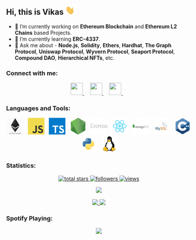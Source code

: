 ## Hi, this is Vikas <img src="https://raw.githubusercontent.com/ABSphreak/ABSphreak/master/gifs/Hi.gif" width="25px" height="25px"/>
- 🔭 I’m currently working on **Ethereum Blockchain** and **Ethereum L2 Chains** based Projects.
- 🌱 I’m currently learning **ERC-4337**.
- 💬 Ask me about - **Node.js**, **Solidity**, **Ethers**, **Hardhat**, **The Graph Protocol**, **Uniswap Protocol**, **Wyvern Protocol**, **Seaport Protocol**, **Compound DAO**, **Hierarchical NFTs**, etc.

### Connect with me:
<p align="center">
  <a href="mailto:mail.ervikassingh@gmail.com">
    <img height="33" width="33" src="https://unpkg.com/simple-icons@v6/icons/gmail.svg" />
  </a> &nbsp; &nbsp;
  <a href="https://www.linkedin.com/in/ervikassingh/">
    <img height="33" width="33" src="https://unpkg.com/simple-icons@v6/icons/linkedin.svg" />
  </a> &nbsp; &nbsp;
  <a href="https://www.instagram.com/_wiekee_/">
    <img height="33" width="33" src="https://unpkg.com/simple-icons@v6/icons/instagram.svg" />
  </a> &nbsp; &nbsp;
</p>

### Languages and Tools:
<p align="center">
<img height="45" width="45" src="https://raw.githubusercontent.com/github/explore/80688e429a7d4ef2fca1e82350fe8e3517d3494d/topics/ethereum/ethereum.png" /> &nbsp;
<img height="45" width="45" src="https://raw.githubusercontent.com/github/explore/80688e429a7d4ef2fca1e82350fe8e3517d3494d/topics/javascript/javascript.png" /> &nbsp;
<img height="45" width="45" src="https://raw.githubusercontent.com/github/explore/80688e429a7d4ef2fca1e82350fe8e3517d3494d/topics/typescript/typescript.png" /> &nbsp;
<img height="45" width="45" src="https://raw.githubusercontent.com/github/explore/80688e429a7d4ef2fca1e82350fe8e3517d3494d/topics/nodejs/nodejs.png" /> &nbsp;
<img height="45" width="45" src="https://raw.githubusercontent.com/github/explore/80688e429a7d4ef2fca1e82350fe8e3517d3494d/topics/express/express.png" /> &nbsp;
<img height="45" width="45" src="https://raw.githubusercontent.com/github/explore/80688e429a7d4ef2fca1e82350fe8e3517d3494d/topics/react/react.png" /> &nbsp;
<img height="45" width="45" src="https://raw.githubusercontent.com/github/explore/80688e429a7d4ef2fca1e82350fe8e3517d3494d/topics/mongodb/mongodb.png" /> &nbsp;
<img height="45" width="45" src="https://raw.githubusercontent.com/github/explore/80688e429a7d4ef2fca1e82350fe8e3517d3494d/topics/mysql/mysql.png" /> &nbsp;
<img height="45" width="45" src="https://raw.githubusercontent.com/github/explore/80688e429a7d4ef2fca1e82350fe8e3517d3494d/topics/cpp/cpp.png" /> &nbsp;
<img height="45" width="45" src="https://raw.githubusercontent.com/github/explore/80688e429a7d4ef2fca1e82350fe8e3517d3494d/topics/python/python.png" /> &nbsp;
<img height="45" width="45" src="https://raw.githubusercontent.com/github/explore/80688e429a7d4ef2fca1e82350fe8e3517d3494d/topics/linux/linux.png" /> &nbsp;
</p>

### Statistics:
<p align="center">
  <a href="https://github.com/ervikassingh?tab=repositories&sort=stargazers">
      <img alt="total stars" title="Total stars on GitHub" src="https://custom-icon-badges.herokuapp.com/badge/dynamic/json?logo=star&color=55960c&labelColor=488207&label=Stars&style=for-the-badge&query=%24.stars&url=https://api.github-star-counter.workers.dev/user/ervikassingh"/>
  </a>
  <a href="https://github.com/ervikassingh?tab=followers">
      <img alt="followers" title="Follow me on Github" src="https://custom-icon-badges.herokuapp.com/github/followers/ervikassingh?color=236ad3&labelColor=1155ba&style=for-the-badge&logo=person-add&label=Follow&logoColor=white"/>
  </a>
  <a href="https://github.com/ervikassingh">
      <img alt="views" title="GitHub profile views" src="https://shields-io-visitor-counter.herokuapp.com/badge?page=ervikassingh&style=for-the-badge"/>
  </a>
</p>

<p align="center">
  <a href="https://github-readme-stats.vercel.app/api/top-langs/?username=ervikassingh&layout=compact&theme=yeblu&hide_border=true&hide=jupyter%20notebook">
    <img width="500" src="https://github-readme-stats.vercel.app/api/top-langs/?username=ervikassingh&layout=compact&theme=yeblu&hide_border=true&hide=jupyter%20notebook" />
  </a>
</p>

<p align="center">
  <a href="https://github-readme-streak-stats.herokuapp.com/?user=ervikassingh&theme=yeblu&hide_border=true">
      <img width="500" src="https://github-readme-streak-stats.herokuapp.com/?user=ervikassingh&theme=yeblu&hide_border=true"/>
  </a>
  <a href="https://github-readme-stats.vercel.app/api?username=ervikassingh&count_private=true&show_icons=true&theme=yeblu&hide_border=true">
      <img width="500" src="https://github-readme-stats.vercel.app/api?username=ervikassingh&count_private=true&show_icons=true&theme=yeblu&hide_border=true" />
  </a>
</p>

### Spotify Playing:
<p align="center">
  <a href="https://open.spotify.com/user/oluvwymx1n559evcd3csfvopf">
    <img width="500" src="https://spotify-now-playing-ervikassingh.vercel.app/api/spotify/?background_color=204600&border_color=204600" />
  </a>
</p>

